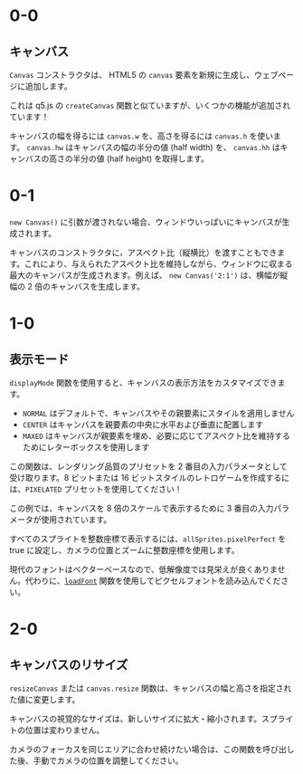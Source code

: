 # 0-0

## キャンバス

`Canvas` コンストラクタは、 HTML5 の `canvas` 要素を新規に生成し、ウェブページに追加します。

これは q5.js の `createCanvas` 関数と似ていますが、いくつかの機能が追加されています！

キャンバスの幅を得るには `canvas.w` を、高さを得るには `canvas.h` を使います。 `canvas.hw` はキャンバスの幅の半分の値 (half width) を、 `canvas.hh` はキャンバスの高さの半分の値 (half height) を取得します。

# 0-1

`new Canvas()` に引数が渡されない場合、ウィンドウいっぱいにキャンバスが生成されます。

キャンバスのコンストラクタに、アスペクト比（縦横比）を渡すこともできます。これにより、与えられたアスペクト比を維持しながら、ウィンドウに収まる最大のキャンバスが生成されます。例えば、 `new Canvas('2:1')` は、横幅が縦幅の 2 倍のキャンバスを生成します。

# 1-0

## 表示モード

`displayMode` 関数を使用すると、キャンバスの表示方法をカスタマイズできます。

- `NORMAL` はデフォルトで、キャンバスやその親要素にスタイルを適用しません
- `CENTER` はキャンバスを親要素の中央に水平および垂直に配置します
- `MAXED` はキャンバスが親要素を埋め、必要に応じてアスペクト比を維持するためにレターボックスを使用します

この関数は、レンダリング品質のプリセットを 2 番目の入力パラメータとして受け取ります。8 ビットまたは 16 ビットスタイルのレトロゲームを作成するには、`PIXELATED` プリセットを使用してください！

この例では、キャンバスを 8 倍のスケールで表示するために 3 番目の入力パラメータが使用されています。

すべてのスプライトを整数座標で表示するには、`allSprites.pixelPerfect` を true に設定し、カメラの位置とズームに整数座標を使用します。

現代のフォントはベクターベースなので、低解像度では見栄えが良くありません。代わりに、[`loadFont`](https://q5js.org/learn/#loadFont) 関数を使用してピクセルフォントを読み込んでください。

# 2-0

## キャンバスのリサイズ

`resizeCanvas` または `canvas.resize` 関数は、キャンバスの幅と高さを指定された値に変更します。

キャンバスの視覚的なサイズは、新しいサイズに拡大・縮小されます。スプライトの位置は変わりません。

カメラのフォーカスを同じエリアに合わせ続けたい場合は、この関数を呼び出した後、手動でカメラの位置を調整してください。
